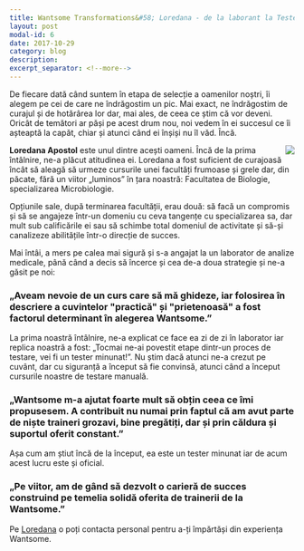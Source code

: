 ```yaml
---
title: Wantsome Transformations&#58; Loredana - de la laborant la Tester
layout: post
modal-id: 6
date: 2017-10-29
category: blog
description:
excerpt_separator: <!--more-->
---
```

De fiecare dată când suntem în etapa de selecție a oamenilor noștri, îi alegem pe cei de care ne îndrăgostim un pic. Mai exact, ne îndrăgostim de curajul și de hotărârea lor dar, mai ales, de ceea ce știm că vor deveni. Oricât de temători ar păși pe acest drum nou, noi vedem în ei succesul ce îi așteaptă la capăt, chiar și atunci când ei înșiși nu îl văd. Încă.
<!--more-->

<img src="{{ site.url }}/img/blog/loredana_apostol.jpg" class="img-responsive img-square" align="right"/><strong>Loredana Apostol</strong> este unul dintre acești oameni. Încă de la prima întâlnire, ne-a plăcut atitudinea ei. Loredana a fost suficient de curajoasă încât să aleagă să urmeze cursurile unei facultăți frumoase și grele dar, din păcate, fără un viitor „luminos” în țara noastră: Facultatea de Biologie, specializarea Microbiologie.

Opțiunile sale, după terminarea facultății, erau două: să facă un compromis și să se angajeze într-un domeniu cu ceva tangențe cu specializarea sa, dar mult sub calificările ei sau să schimbe total domeniul de activitate și să-și canalizeze abilitățile într-o direcție de succes.

Mai întâi, a mers pe calea mai sigură și s-a angajat la un laborator de analize medicale, până când a decis să încerce și cea de-a doua strategie și ne-a găsit pe noi:

<h3>„Aveam nevoie de un curs care să mă ghideze, iar folosirea în descriere a cuvintelor "practică" și "prietenoasă"  a fost factorul determinant în alegerea Wantsome.”</h3>

La prima noastră întâlnire, ne-a explicat ce face ea zi de zi în laborator iar replica noastră a fost: „Tocmai ne-ai povestit etape dintr-un proces de testare, vei fi un tester minunat!”. Nu știm dacă atunci ne-a crezut pe cuvânt, dar cu siguranță a început să fie convinsă, atunci când a început cursurile noastre de testare manuală.

<h3>„Wantsome m-a ajutat foarte mult să obțin ceea ce îmi propusesem.  A contribuit nu numai prin faptul că am avut parte de niște traineri grozavi, bine pregătiți, dar și prin căldura și suportul oferit constant.”</h3>

Așa cum am știut încă de la început, ea este un tester minunat iar de acum acest lucru este și oficial.

<h3>„Pe viitor, am de gând să dezvolt o carieră de succes construind pe temelia solidă oferita de trainerii de la Wantsome.”</h3>

Pe <a href="https://www.facebook.com/apostol.loredana.5" target="_blank">Loredana</a> o poți contacta personal pentru a-ți împărtăși din experiența Wantsome.
